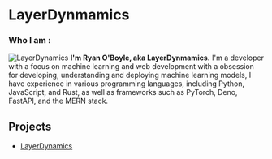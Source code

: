 # LayerDynmamics


### Who I am : 
![LayerDynamics](https://avatars.githubusercontent.com/u/1234567?s=400&u=1234567890abcdef1234567890abcdef12345678&v=4)
**I'm Ryan O'Boyle, aka LayerDynmamics.** I'm a developer with a focus on machine learning and web development with a obsession for developing, understanding and deploying machine learning models, I have experience in various programming languages, including Python, JavaScript, and Rust, as well as frameworks such as PyTorch, Deno, FastAPI, and the MERN stack.

## Projects

- [LayerDynamics](https://github.com/LayerDynamics)